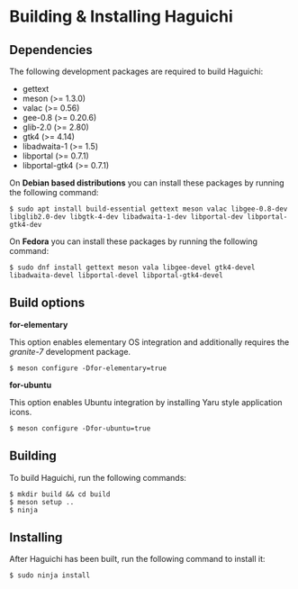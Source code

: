 
  Building & Installing Haguichi
  ==============================


  Dependencies
  ------------

  The following development packages are required to build Haguichi:

   * gettext
   * meson (>= 1.3.0)
   * valac (>= 0.56)
   * gee-0.8 (>= 0.20.6)
   * glib-2.0 (>= 2.80)
   * gtk4 (>= 4.14)
   * libadwaita-1 (>= 1.5)
   * libportal (>= 0.7.1)
   * libportal-gtk4 (>= 0.7.1)

  On **Debian based distributions** you can install these packages by running the following command:

    $ sudo apt install build-essential gettext meson valac libgee-0.8-dev libglib2.0-dev libgtk-4-dev libadwaita-1-dev libportal-dev libportal-gtk4-dev


  On **Fedora** you can install these packages by running the following command:

    $ sudo dnf install gettext meson vala libgee-devel gtk4-devel libadwaita-devel libportal-devel libportal-gtk4-devel


  Build options
  -------------

  **for-elementary**

  This option enables elementary OS integration and additionally requires the *granite-7* development package.

    $ meson configure -Dfor-elementary=true


  **for-ubuntu**

  This option enables Ubuntu integration by installing Yaru style application icons.

    $ meson configure -Dfor-ubuntu=true


  Building
  --------

  To build Haguichi, run the following commands:

    $ mkdir build && cd build
    $ meson setup ..
    $ ninja


  Installing
  ----------

  After Haguichi has been built, run the following command to install it:

    $ sudo ninja install

